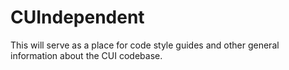 # CUIndependent

This will serve as a place for code style guides and other general information about the CUI codebase.
